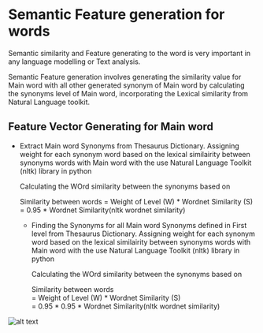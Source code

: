 # Semantic Feature generation for words

Semantic similarity and Feature generating to the word is very important in any language modelling or Text analysis.

Semantic Feature generation involves generating the similarity value for Main word with all other generated synonym of Main word by calculating the synonyms level of Main word, incorporating the Lexical similarity from Natural Language toolkit.

## Feature Vector Generating for Main word
-  Extract Main word Synonyms from Thesaurus Dictionary. Assigning weight for each synonym word based on the lexical similairity between synonyms words with Main word with the use Natural Language Toolkit (nltk) library in python

    Calculating the WOrd similarity between the synonyms based on 
    
    Similarity between words
                                    =  Weight of Level (W) * Wordnet Similarity (S)</br>
                                    =  0.95 * Wordnet Similarity(nltk wordnet similarity)</br>

     - Finding the Synonyms for all Main word Synonyms defined in First level from Thesaurus Dictionary. Assigning weight for each            synonym word based on the lexical similairity between synonyms words with Main word with the use Natural Language Toolkit (nltk) library in python

        Calculating the WOrd similarity between the synonyms based on 
        
        Similarity between words  
                                    =  Weight of Level (W) * Wordnet Similarity (S) </br>
                                    =  0.95 * 0.95 * Wordnet Similarity(nltk wordnet similarity)






![alt text](https://github.com/Nagakiran1/Semantic-Feature-generation-for-words/blob/master/Wordnet_1.PNG)
